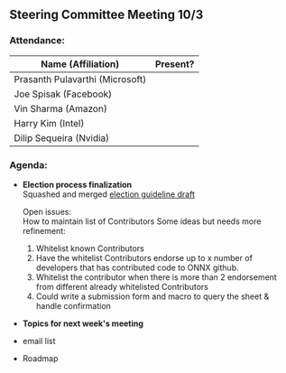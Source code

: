 ## Steering Committee Meeting 10/3

### Attendance:

| Name (Affiliation) | Present? |
| ------------------------------- | --- |
| Prasanth Pulavarthi (Microsoft) |  |
| Joe Spisak (Facebook)           |  |
| Vin Sharma (Amazon)             |  | 
| Harry Kim (Intel)               |  |
| Dilip Sequeira (Nvidia)         |  |

### Agenda:
* **Election process finalization**  
  Squashed and merged [election guideline draft](https://github.com/onnx/steering-committee/blob/master/election-guidelines-draft.md)
  
  Open issues:  
  How to maintain list of Contributors
  Some ideas but needs more refinement: 
  1) Whitelist known Contributors
  2) Have the whitelist Contributors endorse up to x number of developers that has contributed code to ONNX github.
  3) Whitelist the contributor when there is more than 2 endorsement from different already whitelisted Contributors 
  3) Could write a submission form and macro to query the sheet & handle confirmation

* **Topics for next week's meeting**  
* email list
* Roadmap

